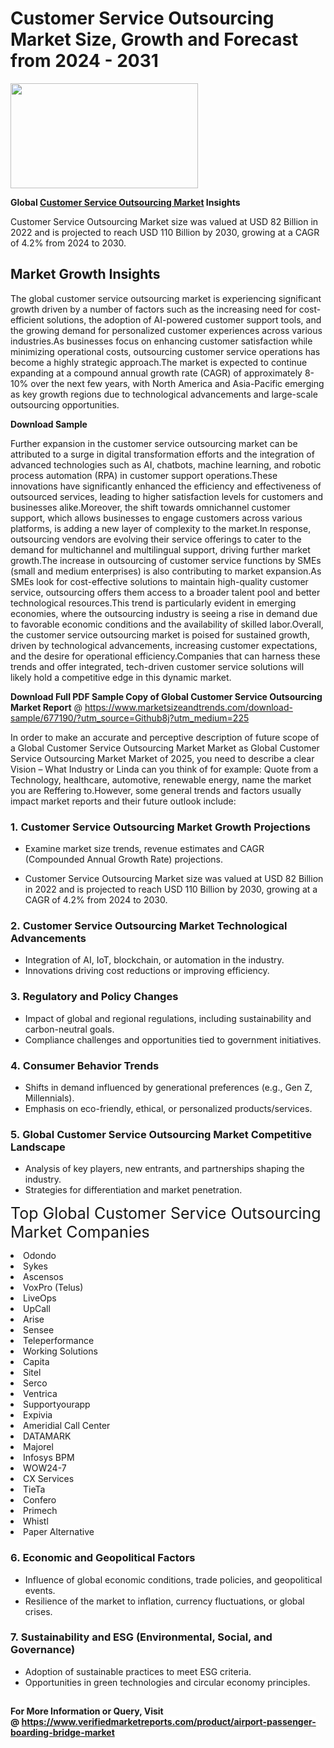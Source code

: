 <H1>Customer Service Outsourcing Market Size, Growth and Forecast from 2024 - 2031</H1><img class="aligncenter size-medium wp-image-584254" src="https://thirdeyenews.in/wp-content/uploads/2024/09/Global-Market-Research-300x168.jpeg" alt="" width="300" height="168" /><p><strong>Global&nbsp;<a href="https://www.marketsizeandtrends.com/download-sample/677190/?utm_source=Github8j?utm_medium=225">Customer Service Outsourcing Market</a> Insights</strong></p><p>Customer Service Outsourcing Market size was valued at USD 82 Billion in 2022 and is projected to reach USD 110 Billion by 2030, growing at a CAGR of 4.2% from 2024 to 2030.</p><p><h2>Market Growth Insights</h2> <p>The global customer service outsourcing market is experiencing significant growth driven by a number of factors such as the increasing need for cost-efficient solutions, the adoption of AI-powered customer support tools, and the growing demand for personalized customer experiences across various industries.As businesses focus on enhancing customer satisfaction while minimizing operational costs, outsourcing customer service operations has become a highly strategic approach.The market is expected to continue expanding at a compound annual growth rate (CAGR) of approximately 8-10% over the next few years, with North America and Asia-Pacific emerging as key growth regions due to technological advancements and large-scale outsourcing opportunities.</p> <p><strong>Download Sample</strong></p> <p>Further expansion in the customer service outsourcing market can be attributed to a surge in digital transformation efforts and the integration of advanced technologies such as AI, chatbots, machine learning, and robotic process automation (RPA) in customer support operations.These innovations have significantly enhanced the efficiency and effectiveness of outsourced services, leading to higher satisfaction levels for customers and businesses alike.Moreover, the shift towards omnichannel customer support, which allows businesses to engage customers across various platforms, is adding a new layer of complexity to the market.In response, outsourcing vendors are evolving their service offerings to cater to the demand for multichannel and multilingual support, driving further market growth.The increase in outsourcing of customer service functions by SMEs (small and medium enterprises) is also contributing to market expansion.As SMEs look for cost-effective solutions to maintain high-quality customer service, outsourcing offers them access to a broader talent pool and better technological resources.This trend is particularly evident in emerging economies, where the outsourcing industry is seeing a rise in demand due to favorable economic conditions and the availability of skilled labor.Overall, the customer service outsourcing market is poised for sustained growth, driven by technological advancements, increasing customer expectations, and the desire for operational efficiency.Companies that can harness these trends and offer integrated, tech-driven customer service solutions will likely hold a competitive edge in this dynamic market.<p><span class=""><strong>Download Full PDF Sample Copy of Global Customer Service Outsourcing Market Report</strong> @ <a href="https://www.marketsizeandtrends.com/download-sample/677190/?utm_source=Github8j?utm_medium=225" target="_blank">https://www.marketsizeandtrends.com/download-sample/677190/?utm_source=Github8j?utm_medium=225</a></span></p><p>In order to make an accurate and perceptive description of future scope of a Global&nbsp;Customer Service Outsourcing Market Market as Global&nbsp;Customer Service Outsourcing Market Market of 2025, you need to describe a clear Vision &ndash; What Industry or Linda can you think of for example: Quote from a Technology, healthcare, automotive, renewable energy, name the market you are Reffering to.However, some general trends and factors usually impact market reports and their future outlook include:</p><h3>1.&nbsp;<strong>Customer Service Outsourcing Market Growth Projections</strong></h3><ul><li>Examine market size trends, revenue estimates and CAGR (Compounded Annual Growth Rate) projections.</li><li><p>Customer Service Outsourcing Market size was valued at USD 82 Billion in 2022 and is projected to reach USD 110 Billion by 2030, growing at a CAGR of 4.2% from 2024 to 2030.</p></li></ul><h3>2.&nbsp;<strong>Customer Service Outsourcing Market Technological Advancements</strong></h3><ul><li>Integration of AI, IoT, blockchain, or automation in the industry.</li><li>Innovations driving cost reductions or improving efficiency.</li></ul><h3>3.&nbsp;<strong>Regulatory and Policy Changes</strong></h3><ul><li>Impact of global and regional regulations, including sustainability and carbon-neutral goals.</li><li>Compliance challenges and opportunities tied to government initiatives.</li></ul><h3>4.&nbsp;<strong>Consumer Behavior Trends</strong></h3><ul><li>Shifts in demand influenced by generational preferences (e.g., Gen Z, Millennials).</li><li>Emphasis on eco-friendly, ethical, or personalized products/services.</li></ul><h3>5.&nbsp;<strong>Global Customer Service Outsourcing Market Competitive Landscape</strong></h3><ul><li>Analysis of key players, new entrants, and partnerships shaping the industry.</li><li>Strategies for differentiation and market penetration.</li></ul><p data-pm-slice="1 1 []"><span style="color: inherit; font-family: inherit; font-size: 25px;">Top Global Customer Service Outsourcing Market Companies</span></p><div class="" data-test-id=""><p><li>Odondo</li><li> Sykes</li><li> Ascensos</li><li> VoxPro (Telus)</li><li> LiveOps</li><li> UpCall</li><li> Arise</li><li> Sensee</li><li> Teleperformance</li><li> Working Solutions</li><li> Capita</li><li> Sitel</li><li> Serco</li><li> Ventrica</li><li> Supportyourapp</li><li> Expivia</li><li> Ameridial Call Center</li><li> DATAMARK</li><li> Majorel</li><li> Infosys BPM</li><li> WOW24-7</li><li> CX Services</li><li> TieTa</li><li> Confero</li><li> Primech</li><li> Whistl</li><li> Paper Alternative</li></p></div><h3>6.&nbsp;<strong>Economic and Geopolitical Factors</strong></h3><ul><li>Influence of global economic conditions, trade policies, and geopolitical events.</li><li>Resilience of the market to inflation, currency fluctuations, or global crises.</li></ul><h3>7.&nbsp;<strong>Sustainability and ESG (Environmental, Social, and Governance)</strong></h3><ul><li>Adoption of sustainable practices to meet ESG criteria.</li><li>Opportunities in green technologies and circular economy principles.</li></ul><h2><strong style="font-size: 14px;">For More Information or Query, Visit @&nbsp;</strong><a style="background-color: #ffffff; font-size: 14px;" href="https://www.marketsizeandtrends.com/report/customer-service-outsourcing-market/" target="_blank">https://www.verifiedmarketreports.com/product/airport-passenger-boarding-bridge-market</a></h2>